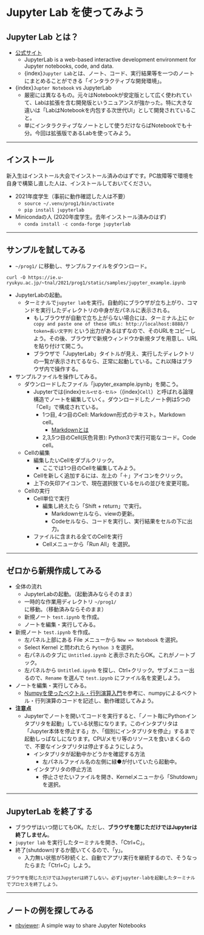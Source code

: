 # Jupyter Lab を使ってみよう

## Jupyter Lab とは？
- [公式サイト](http://jupyter.org)
  - JupyterLab is a web-based interactive development environment for Jupyter notebooks, code, and data.
  - {index}`Jupyter Lab`とは、ノート、コード、実行結果等を一つのノートにまとめることができる「インタラクティブな開発環境」。
- {index}`Jupter Notebook` vs JupyterLab
  - 厳密には異なるもの。元々はNotebookが安定版として広く使われていて、Labは拡張を含む開発版というニュアンスが強かった。特に大きな違いは「LabはNotebookを内包する次世代UI」として開発されていること。
  - 単にインタラクティブなノートとして使うだけならばNotebookでも十分。今回は拡張版であるLabを使ってみよう。

---
## インストール
新入生はインストール大会でインストール済みのはずです。PC故障等で環境を自身で構築し直した人は、インストールしておいてください。
- 2021年度学生（事前に動作確認した人は不要）
  - ``source ~/.venv/prog1/bin/activate``
  - ``pip install jupyterlab``
- Minicondaの人 (2020年度学生。去年インストール済みのはず)
  - ``conda install -c conda-forge jupyterlab``

---
## サンプルを試してみる
- ``~/prog1/`` に移動し、サンプルファイルをダウンロード。
```
curl -O https://ie.u-ryukyu.ac.jp/~tnal/2021/prog1/static/samples/jupyter_example.ipynb
```

- JupyterLabの起動。
  - ターミナルで``jupyter lab``を実行。自動的にブラウザが立ち上がり、コマンドを実行したディレクトリの中身が左パネルに表示される。
    - もしブラウザが自動で立ち上がらない場合には、ターミナル上に ``Or copy and paste one of these URLs: http://localhost:8888/?token=長い文字列`` という出力があるはずなので、そのURLをコピーしよう。その後、ブラウザで新規ウィンドウか新規タブを用意し、URLを貼り付けて開こう。
    - ブラウザで「JupyterLab」タイトルが見え、実行したディレクトリの一覧が表示されてるなら、正常に起動している。これ以降はブラウザ内で操作する。
- サンプルファイルを操作してみる。
  - ダウンロードしたファイル「jupyter_example.ipynb」を開こう。
    - Jupyterでは{index}`セル<せる-セル>`（{index}`Cell`）と呼ばれる論理構造でノートを編集していく。ダウンロードしたノート例は5つの「Cell」で構成されている。
      - 1つ目, 4つ目のCell: Markdown形式のテキスト。Markdown cell。
        - [Markdownとは](http://www.markdown.jp/what-is-markdown/)
      - 2,3,5つ目のCell(灰色背景): Python3で実行可能なコード。Code cell。
  - Cellの編集
    - 編集したいCellをダブルクリック。
      - ここでは1つ目のCellを編集してみよう。
    - Cellを新しく追加するには、左上の「＋」アイコンをクリック。
    - 上下の矢印アイコンで、現在選択肢ているセルの並びを変更可能。
  - Cellの実行
    - Cell単位で実行
      - 編集し終えたら「Shift + return」で実行。
        - Markdownセルなら、viewの更新。
        - Codeセルなら、コードを実行し、実行結果をセルの下に出力。
    - ファイルに含まれる全てのCellを実行
      - Cellメニューから「Run All」を選択。

---
## ゼロから新規作成してみる
- 全体の流れ
  - JupyterLabの起動。（起動済みならそのまま）
  - 一時的な作業用ディレクトリ ``~/prog1/`` に移動。（移動済みならそのまま）
  - 新規ノート ``test.ipynb`` を作成。
  - ノートを編集・実行してみる。
- 新規ノート ``test.ipynb`` を作成。
  - 左パネル上部にある File メニューから ``New => Notebook`` を選択。
  - Select Kernel と問われたら ``Python 3`` を選択。
  - 右パネルのタブに ``Untitled.ipynb`` と表示されたらOK。これがノートブック。
  - 左パネルから ``Untitled.ipynb`` を探し、Ctrl+クリック。サブメニュー出るので、``Rename`` を選んで ``test.ipynb`` にファイル名を変更しよう。
- ノートを編集・実行してみる。
  - [Numpyを使ったベクトル・行列演算入門](./numpy)を参考に、numpyによるベクトル・行列演算のコードを記述し、動作確認してみよう。
- **注意点**
  - Jupyterでノートを開いてコードを実行すると、「ノート毎にPythonインタプリタを起動」している状態になります。このインタプリタは「Jupyter本体を停止する」か、「個別にインタプリタを停止」するまで起動しっぱなしになります。CPU/メモリ等のリソースを食いまくるので、不要なインタプリタは停止するようにしよう。
    - インタプリタが起動中かどうかを確認する方法
      - 左パネルファイル名の左側に緑●が付いていたら起動中。
    - インタプリタの停止方法
      - 停止させたいファイルを開き、Kernelメニューから「Shutdown」を選択。

---
## JupyterLab を終了する
- ブラウザはいつ閉じてもOK。ただし、**ブラウザを閉じただけではJupyterは終了しません**。
- ``jupyter lab`` を実行したターミナルを開き、「Ctrl+C」。
- 終了(shutdown)するか聞いてくるので、「y」。
  - 入力無い状態が5秒続くと、自動でアプリ実行を継続するので、そうなったらまた「Ctrl+C」しよう。

```{warning}
ブラウザを閉じただけではJupyterは終了しない。必ずjupyter-labを起動したターミナルでプロセスを終了しよう。
```

---
## <a name="others">ノートの例を探してみる</a>
- [nbviewer](http://nbviewer.jupyter.org): A simple way to share Jupyter Notebooks
